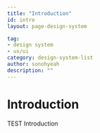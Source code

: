 ```yaml
---
title: "Introduction"
id: intro
layout: page-design-system

tag:
- design system
- ux/ui
category: design-system-list
author: sonohyeah
description: ""
---
```



<h1> Introduction </h1>
TEST Introduction <br>
